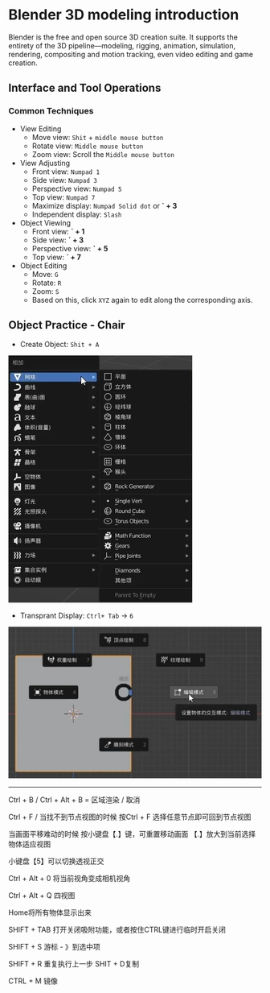 # Blender 3D modeling introduction


Blender is the free and open source 3D creation suite. It supports the entirety of the 3D pipeline—modeling, rigging, animation, simulation, rendering, compositing and motion tracking, even video editing and game creation.

<!--more-->

## Interface and Tool Operations

### Common Techniques

+ View Editing
  + Move view: `Shit` + `middle mouse button`
  + Rotate view: `Middle mouse button`
  + Zoom view: Scroll the `Middle mouse button`
+ View Adjusting
  + Front view:  `Numpad 1`
  + Side view: `Numpad 3`
  + Perspective view: `Numpad 5`
  + Top view: `Numpad 7`
  + Maximize display: `Numpad Solid dot` or **` + 3**
  + Independent display: `Slash`
+ Object Viewing
  + Front view:  **` + 1**
  + Side view: **` + 3**
  + Perspective view: **` + 5**
  + Top view: **` + 7**
+ Object Editing
  + Move: `G`
  + Rotate: `R`
  + Zoom: `S`
  + Based on this, click `XYZ` again to edit along the corresponding axis.

## Object Practice - Chair

+ Create Object: `Shit + A`

![image-20230827172853109](image-20230827172853109.png " ")

+ Transprant Display: `Ctrl+ Tab` -> `6`

![image-20230827173829270](image-20230827173829270.png " ")











---



Ctrl + B / Ctrl + Alt + B = 区域渲染 / 取消

Ctrl + F / 当找不到节点视图的时候 按Ctrl + F 选择任意节点即可回到节点视图

当画面平移难动的时候 按小键盘【.】键，可重置移动画面 【.】放大到当前选择物体适应视图

小键盘【5】可以切换透视正交

Ctrl + Alt + 0 将当前视角变成相机视角

Ctrl + Alt + Q 四视图

 Home将所有物体显示出来

SHIFT + TAB 打开关闭吸附功能，或者按住CTRL键进行临时开启关闭

SHIFT + S 游标 - 》到选中项

SHIFT + R 重复执行上一步 SHIT + D复制

CTRL + M 镜像


